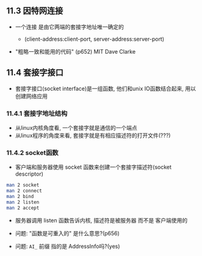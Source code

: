 ## 11.3 因特网连接

+ 一个连接 是由它两端的套接字地址唯一确定的
    + (client-address:client-port, server-address:server-port)

+ "粗略一致和能用的代码" (p652) MIT Dave Clarke

## 11.4 套接字接口

+ 套接字接口(socket interface)是一组函数, 他们和unix IO函数结合起来, 用以创建网络应用

### 11.4.1 套接字地址结构

+ 从linux内核角度看, 一个套接字就是通信的一个端点
+ 从linux程序的角度来看, 套接字就是有相应描述符的打开文件(???)

### 11.4.2 socket函数

+ 客户端和服务器使用 socket 函数来创建一个套接字描述符(socket descriptor)

```bash
man 2 socket
man 2 connect
man 2 bind
man 2 listen
man 2 accept
```

+ 服务器调用 listen 函数告诉内核, 描述符是被服务器 而不是 客户端使用的

+ 问题: "函数是可重入的" 是什么意思?(p656)
+ 问题: `AI_` 前缀 指的是 AddressInfo吗?(yes)
